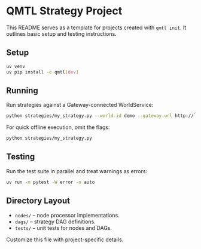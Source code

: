 # QMTL Strategy Project

This README serves as a template for projects created with `qmtl init`.
It outlines basic setup and testing instructions.

## Setup

```bash
uv venv
uv pip install -e qmtl[dev]
```

## Running

Run strategies against a Gateway-connected WorldService:

```bash
python strategies/my_strategy.py --world-id demo --gateway-url http://localhost:8000
```

For quick offline execution, omit the flags:

```bash
python strategies/my_strategy.py
```

## Testing

Run the test suite in parallel and treat warnings as errors:

```bash
uv run -m pytest -W error -n auto
```

## Directory Layout

- `nodes/` – node processor implementations.
- `dags/` – strategy DAG definitions.
- `tests/` – unit tests for nodes and DAGs.

Customize this file with project-specific details.
